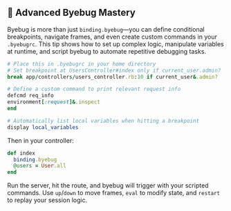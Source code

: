 ## 🐞 Advanced Byebug Mastery

Byebug is more than just `binding.byebug`—you can define conditional breakpoints, navigate frames, and even create custom commands in your `.byebugrc`. This tip shows how to set up complex logic, manipulate variables at runtime, and script byebug to automate repetitive debugging tasks.

```ruby
# Place this in .byebugrc in your home directory
# Set breakpoint at UsersController#index only if current_user.admin?
break app/controllers/users_controller.rb:10 if current_user&.admin?

# Define a custom command to print relevant request info
defcmd req_info
environment[:request]&.inspect
end

# Automatically list local variables when hitting a breakpoint
display local_variables
```

Then in your controller:

```ruby
def index
  binding.byebug
  @users = User.all
end
```

Run the server, hit the route, and byebug will trigger with your scripted commands. Use `up`/`down` to move frames, `eval` to modify state, and `restart` to replay your session logic.